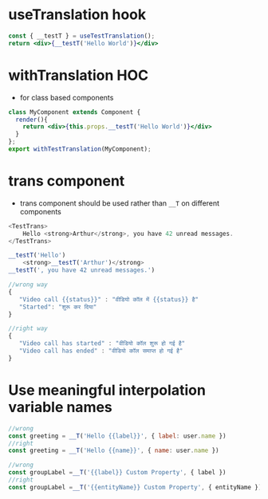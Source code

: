 # useTranslation hook
```jsx
const { __testT } = useTestTranslation();
return <div>{__testT('Hello World')}</div>
```

# withTranslation HOC
- for class based components
```jsx
class MyComponent extends Component {
  render(){
    return <div>{this.props.__testT('Hello World')}</div>
  }
};
export withTestTranslation(MyComponent);
```

# trans component
- trans component should be used rather than `__T` on different components
```js
<TestTrans>
    Hello <strong>Arthur</strong>, you have 42 unread messages.
</TestTrans>
```


```js
__testT('Hello')
    <strong>__testT('Arthur')</strong>
__testT(', you have 42 unread messages.')
```

```js
//wrong way
{
   "Video call {{status}}" : "वीडियो कॉल में {{status}} है"
   "Started": "शुरू कर दिया"
}

//right way
{
   "Video call has started" : "वीडियो कॉल शुरू हो गई है"
   "Video call has ended" : "वीडियो कॉल समाप्त हो गई है"
}
```

# Use meaningful interpolation variable names
```js
//wrong
const greeting = __T('Hello {{label}}', { label: user.name })
//right
const greeting = __T('Hello {{name}}', { name: user.name })

//wrong
const groupLabel =__T('{{label}} Custom Property', { label }) 
//right
const groupLabel =__T('{{entityName}} Custom Property', { entityName })

```